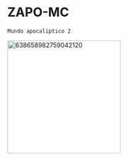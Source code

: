 # ZAPO-MC

```Mundo apocaliptico 2```

<img width="256" height="256" alt="638658982759042120" src="https://github.com/user-attachments/assets/fce1cfec-fe53-4489-ba9a-975d51eda942" />

